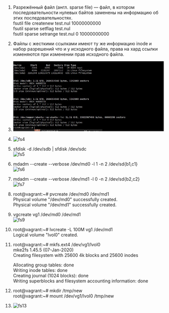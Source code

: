 1. Разрежённый файл (англ. sparse file) — файл, в котором последовательности нулевых байтов заменены на информацию об этих последовательностях.  
fsutil file createnew test.nul 10000000000  
fsutil sparse setflag test.nul  
fsutil sparse setrange test.nul 0 10000000000  

2. Файлы с жесткими ссылками имеют ту же информацию inode и набор разрешений что и у исходного файла, права на хард ссылки изменяются при изменении прав исходного файла.    

3. ![alt text](https://github.com/DSolokhin/devops-netology/blob/master/fs/fs3.JPG)  

4. ![fs4](https://user-images.githubusercontent.com/26553608/151122158-d4173d89-8a8f-4eaa-adc9-1da741dcfd4a.JPG)

5. sfdisk -d /dev/sdb | sfdisk /dev/sdc  
   ![fs5](https://user-images.githubusercontent.com/26553608/151122367-fd83559d-0a17-4973-bd41-1c7ab577f222.JPG)

   
6. mdadm --create --verbose /dev/md0 -l 1 -n 2 /dev/sd{b1,c1}     
  ![fs6](https://user-images.githubusercontent.com/26553608/151126009-bb09d6ba-8891-4ca4-9566-0f8fe8f6a59a.JPG)  
  
7. mdadm --create --verbose /dev/md1 -l 0 -n 2 /dev/sd{b2,c2}  
   ![fs7](https://user-images.githubusercontent.com/26553608/151127143-3306fd6c-6c42-426c-bf30-c37e59228cb6.JPG)

8. root@vagrant:~# pvcreate /dev/md0 /dev/md1  
  Physical volume "/dev/md0" successfully created.  
  Physical volume "/dev/md1" successfully created.  
  
9. vgcreate vg1 /dev/md0 /dev/md1     
![fs9](https://user-images.githubusercontent.com/26553608/151128937-f901fa58-3aaa-4db3-9b4c-7d16c792757b.JPG)  

10. root@vagrant:~# lvcreate -L 100M vg1 /dev/md1  
    Logical volume "lvol0" created.  
    
11. root@vagrant:~# mkfs.ext4 /dev/vg1/lvol0  
    mke2fs 1.45.5 (07-Jan-2020)  
    Creating filesystem with 25600 4k blocks and 25600 inodes  

    Allocating group tables: done  
    Writing inode tables: done  
    Creating journal (1024 blocks): done  
    Writing superblocks and filesystem accounting information: done  

12. root@vagrant:~# mkdir /tmp/new  
    root@vagrant:~# mount /dev/vg1/lvol0 /tmp/new  
    
13. ![fs13](https://user-images.githubusercontent.com/26553608/151130208-e7a2a9a0-5955-49f9-a514-483b49015e81.JPG)





   


